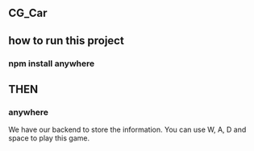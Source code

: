 ## CG_Car

## how to run this project

### npm install anywhere

## THEN

### anywhere

We have our backend to store the information. You can use W, A, D and space to play this game.
